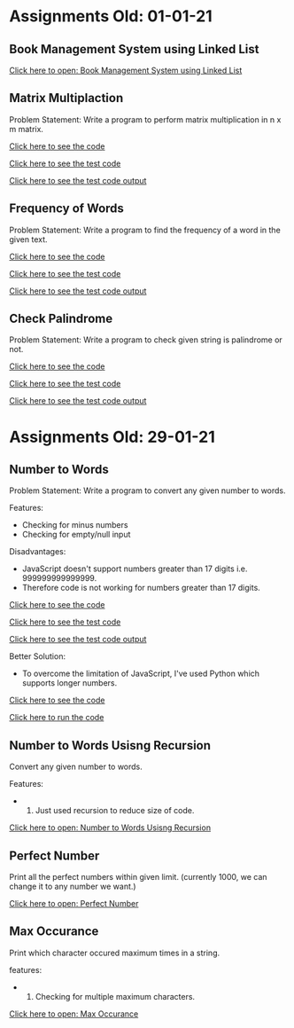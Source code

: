 # Assignments Old: 01-01-21

## Book Management System using Linked List

[Click here to open: Book Management System using Linked List](https://5hubham7.github.io/Assignments-01-02-2021/linked_list.html)

## Matrix Multiplaction

Problem Statement: Write a program to perform matrix multiplication in n x m matrix.

[Click here to see the code](https://github.com/5hubham7/Assignments-01-02-2021/blob/master/matrix_multi.js)

[Click here to see the test code](https://github.com/5hubham7/Assignments-01-02-2021/blob/master/matrix_multi.test.js)

[Click here to see the test code output](https://github.com/5hubham7/Assignments-01-02-2021/blob/master/matrix_multi.test.txt)

## Frequency of Words

Problem Statement: Write a program to find the frequency of a word in the given text.

[Click here to see the code](https://github.com/5hubham7/Assignments-01-02-2021/blob/master/word_frequency.js)

[Click here to see the test code](https://github.com/5hubham7/Assignments-01-02-2021/blob/master/word_frequency.test.js)

[Click here to see the test code output](https://github.com/5hubham7/Assignments-01-02-2021/blob/master/word_frequency.test.txt)

## Check Palindrome

Problem Statement: Write a program to check given string is palindrome or not.

[Click here to see the code](https://github.com/5hubham7/Assignments-01-02-2021/blob/master/palindrome.js)

[Click here to see the test code](https://github.com/5hubham7/Assignments-01-02-2021/blob/master/palindrome.test.js)

[Click here to see the test code output](https://github.com/5hubham7/Assignments-01-02-2021/blob/master/palindrome.test.txt)

# Assignments Old: 29-01-21

## Number to Words

Problem Statement: Write a program to convert any given number to words.

Features:

-   Checking for minus numbers
-   Checking for empty/null input

Disadvantages:

-   JavaScript doesn't support numbers greater than 17 digits i.e. 999999999999999.
-   Therefore code is not working for numbers greater than 17 digits.

[Click here to see the code](https://github.com/5hubham7/Assignments-01-02-2021/blob/master/number_to_words.js)

[Click here to see the test code](https://github.com/5hubham7/Assignments-01-02-2021/blob/master/number_to_words.test.js)

[Click here to see the test code output](https://github.com/5hubham7/Assignments-01-02-2021/blob/master/number_to_words.test.txt)

Better Solution:

-   To overcome the limitation of JavaScript, I've used Python which supports longer numbers.

[Click here to see the code](https://github.com/5hubham7/Assignments-01-02-2021/blob/master/number_to_words.py)

[Click here to run the code](https://onlinegdb.com/IbuePrY1P)

## Number to Words Usisng Recursion

Convert any given number to words.

Features:

-   1. Just used recursion to reduce size of code.

[Click here to open: Number to Words Usisng Recursion](https://onlinegdb.com/0U3XEo_E-)

## Perfect Number

Print all the perfect numbers within given limit. (currently 1000, we can change it to any number we want.)

[Click here to open: Perfect Number](https://onlinegdb.com/2eKmSr3XU)

## Max Occurance

Print which character occured maximum times in a string.

features:

-   1. Checking for multiple maximum characters.

[Click here to open: Max Occurance](https://onlinegdb.com/rPk2cJBx0)
